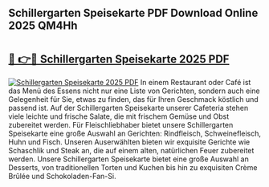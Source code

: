 ## Schillergarten Speisekarte PDF Download Online 2025 QM4Hh

# <h2><a href="http://gc7azf.nevu.top/?p=Schillergarten+Speisekarte">🔗 👉🔴 Schillergarten Speisekarte 2025 PDF</a></h2>

[![Schillergarten Speisekarte 2025 PDF](https://i.imgur.com/dBaPXMq.png)](http://gc7azf.nevu.top/?p=Schillergarten+Speisekarte)
In einem Restaurant oder Café ist das Menü des Essens nicht nur eine Liste von Gerichten, sondern auch eine Gelegenheit für Sie, etwas zu finden, das für Ihren Geschmack köstlich und passend ist. Auf der Schillergarten Speisekarte unserer Cafeteria stehen viele leichte und frische Salate, die mit frischem Gemüse und Obst zubereitet werden. Für Fleischliebhaber bietet unsere Schillergarten Speisekarte eine große Auswahl an Gerichten: Rindfleisch, Schweinefleisch, Huhn und Fisch. Unseren Auserwählten bieten wir exquisite Gerichte wie Schaschlik und Steak an, die auf einem alten, natürlichen Feuer zubereitet werden. Unsere Schillergarten Speisekarte bietet eine große Auswahl an Desserts, von traditionellen Torten und Kuchen bis hin zu exquisiten Crème Brûlée und Schokoladen-Fan-Si.
